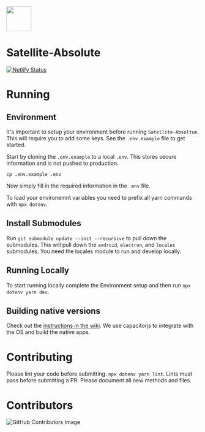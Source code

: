 <img src="https://i.imgur.com/PdJwuII.png" height="65px" />

# Satellite-Absolute

[![Netlify Status](https://api.netlify.com/api/v1/badges/8dff7efb-8ce4-4eef-871a-cdf1f665d676/deploy-status)](https://app.netlify.com/sites/pensive-newton-4113d6/deploys)

# Running

## Environment

It's important to setup your environment before running `Satellite-Absoltue`. This will require you 
to add some keys. See the `.env.example` file to get started.

Start by cloning the `.env.example` to a local `.env`. This stores secure information and is not pushed to production.
```
cp .env.example .env
```

Now simply fill in the required information in the `.env` file.

To load your environemnt variables you need to prefix all yarn commands with `npx dotenv`.

## Install Submodules

Run `git submodule update --init --recursive` to pull down the submodules. This will pull down the `android`, `electron`, and `locales` submodules. You need the locales module to run and develop locally.

## Running Locally

To start running locally complete the Environment setup and then run `npx dotenv yarn dev`.

## Building native versions

Check out the [instructions in the wiki](https://github.com/Satellite-im/Satellite-Absolute/wiki/Build-Deploy). We use capacitorjs to integrate with the OS and build the native apps.

# Contributing

Please lint your code before submitting. `npx dotenv yarn lint`. Lints must pass before submitting a PR.
Please document all new methods and files.

# Contributors

![GitHub Contributors Image](https://contrib.rocks/image?repo=Satellite-im/Satellite-Absolute)

